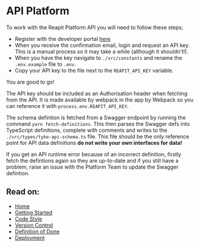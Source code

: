 # API Platform

To work with the Reapit Platform API you will need to follow these steps;

- Register with the developer portal [here](https://reapit.cloud.tyk.io/portal/)
- When you receive the confirmation email, login and request an API key. This is a manual process so it may take a while (although it shouldn't!).
- When you have the key navigate to `./src/constants` and rename the `.env.example` file to `.env`. 
- Copy your API key to the file next to the `REAPIT_API_KEY` variable.

You are good to go!

The API key should be included as an Authorisation header when fetching from the API. It is made available by webpack in the app by Webpack so you can reference it with `process.env.REAPIT_API_KEY`.

The schema defintion is fetched from a Swagger endpoint by running the command `yarn fetch-definitions`. This then parses the Swagger defs into TypeScript definitions, complete with comments and writes to the `./src/types/tyke-api-schema.ts` file. This file should be the only reference point  for API data definitions **do not write your own interfaces for data!** 

If you get an API runtime error because of an incorrect definition, firstly fetch the defintions again so they are up-to-date and if you still have a problem, raise an issue with the Platform Team to update the Swagger defintion.

## Read on:

- [Home](../../README.md)
- [Getting Started](./GETTING_STARTED.md)
- [Code Style](./CODE_STYLE.md)
- [Version Control](./VERSION_CONTROL.md)
- [Definition of Done](./DEFINITION_OF_DONE.md)
- [Deployment](./DEPLOYMENT.md)
